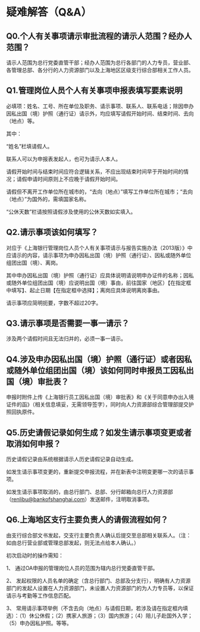 # 疑难解答（Q&A）

## Q0.个人有关事项请示审批流程的请示人范围？经办人范围？

请示人范围为总行党委直管干部；经办人范围为总行各部门的人力专员，营业部、各管理总部、各分行的人力资源部门以及上海地区区级支行综合部相关工作人员。

## Q1.管理岗位人员个人有关事项申报表填写要素说明

必填项：姓名、工号、所在单位及职务、请示事项、联系人、联系电话；除因申办因私出国（境）护照（通行证）请示外，均应填写请假开始时间、结束时间、去向（地点）等。

其中：

“姓名”栏填请假人。

联系人可以为申报表发起人，也可为请示人本人。

请假开始时间与结束时间应符合逻辑关系，不应出现结束时间早于开始时间的情况；请假申请时间原则上不应晚于请假开始时间。

请假但不离开工作单位所在城市的，“去向（地点）”填写工作单位所在城市；“去向（地点）”为国外的，需填国家名称。

“公休天数”栏请按照请假涉及使用的公休天数如实填入。

## Q2.请示事项该如何填写？

对应于《上海银行管理岗位人员个人有关事项请示与报告实施办法（2013版）》中应请示的内容，请示事项为申办因私出国（境）护照（通行证）、因私或随外单位组团出国（境）、离岗。

其中申办因私出国（境）护照（通行证）应具体说明请说明申办证件的名称；因私或随外单位组团出国（境）应说明出国（境）事由，前往国家（地区）【在指定框中填写】、起止日期【在指定框中选择】；离岗应具体说明离岗事由。

请示事项应简明扼要，字数不超过20字。

## Q3.请示事项是否需要一事一请示？

涉及两个请假时间且无法归并的，必须一事一请示。

## Q4.涉及申办因私出国（境）护照（通行证）或者因私或随外单位组团出国（境）该如何同时申报员工因私出国（境）审批表？

申报时附件上传《上海银行员工因私出国（境）审批表》和《关于同意申办出入境证件的函》（相关信息填妥，无需领导签字），同时向人力资源部综合管理部提交护照回执原件。

## Q5.历史请假记录如何生成？如发生请示事项变更或者取消如何申报？

历史请假记录由系统根据请示人历史请假记录自动生成。

如发生请示事项变更的，重新提交申报流程，并在新表中注明变更哪一次的请示事项。

如发生请示事项取消的，由总行部门、总部、分行邮箱向总行人力资源部（renlibu@bankofshanghai.com）发送邮件，注明取消事项。

## Q6.上海地区支行主要负责人的请假流程如何？

由支行综合部文书发起，交支行主要负责人确认后提交至总部相关联系人。（注：如由总行营业部或管理总部发起，则无法点给本人确认。）

初次启动时的操作需知：

1、 通过OA申报的管理岗位人员的范围为辖内总行党委直管干部。

2、 发起权限的人员名单的确定（含总行部门、总部及分支行），明确有人力资源部门的发起人设置在人力资源部门，未设置人力资源部门的为人力专员等，以保证请示与考勤等工作信息匹配。

3、 常用请示事项举例（不含去向（地点）与请假日期，若涉及请在指定框内填选）：（1）休公休假；（2）携家人旅游；（3）国内旅游；（4）陪儿子赴国外入学；（5）申办因私护照。等等。

